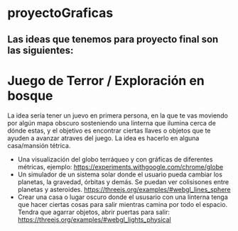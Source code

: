 # proyectoGraficas

## Las ideas que tenemos para proyecto final son las siguientes:

# Juego de Terror / Exploración en bosque 

La idea sería tener un juevo en primera persona, en la que te vas moviendo por algún mapa obscuro sosteniendo una linterna que ilumina cerca de dónde estas, y el objetivo es encontrar ciertas llaves o objetos que te ayuden a avanzar atraves del juego. La idea es hacerlo en alguna casa/mansión tétrica.

* Una visualización del globo terráqueo y con gráficas de diferentes métricas, ejemplo: https://experiments.withgoogle.com/chrome/globe
* Un simulador de un sistema solar donde el usuario pueda cambiar los planetas, la gravedad, órbitas y demás. Se puedan ver colisisones entre planetas y asteroides. https://threejs.org/examples/#webgl_lines_sphere
* Crear una casa o lugar oscuro donde el ususario con una linterna tenga que hacer ciertas cosas para salir mientras camina por todo el espacio. Tendra que agarrar objetos, abrir puertas para salir: https://threejs.org/examples/#webgl_lights_physical
